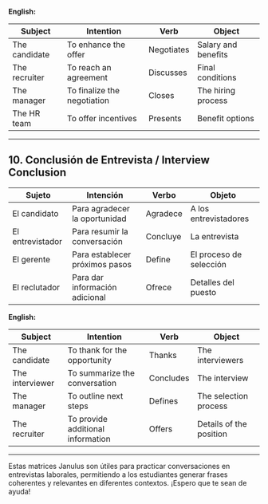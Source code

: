 **English:**

| Subject       | Intention                   | Verb       | Object              |
| ------------- | --------------------------- | ---------- | ------------------- |
| The candidate | To enhance the offer        | Negotiates | Salary and benefits |
| The recruiter | To reach an agreement       | Discusses  | Final conditions    |
| The manager   | To finalize the negotiation | Closes     | The hiring process  |
| The HR team   | To offer incentives         | Presents   | Benefit options     |

---

## 10. Conclusión de Entrevista / Interview Conclusion

| Sujeto           | Intención                      | Verbo    | Objeto                  |
| ---------------- | ------------------------------ | -------- | ----------------------- |
| El candidato     | Para agradecer la oportunidad  | Agradece | A los entrevistadores   |
| El entrevistador | Para resumir la conversación   | Concluye | La entrevista           |
| El gerente       | Para establecer próximos pasos | Define   | El proceso de selección |
| El reclutador    | Para dar información adicional | Ofrece   | Detalles del puesto     |

**English:**

| Subject         | Intention                         | Verb      | Object                  |
| --------------- | --------------------------------- | --------- | ----------------------- |
| The candidate   | To thank for the opportunity      | Thanks    | The interviewers        |
| The interviewer | To summarize the conversation     | Concludes | The interview           |
| The manager     | To outline next steps             | Defines   | The selection process   |
| The recruiter   | To provide additional information | Offers    | Details of the position |

---

Estas matrices Janulus son útiles para practicar conversaciones en entrevistas laborales, permitiendo a los estudiantes generar frases coherentes y relevantes en diferentes contextos. ¡Espero que te sean de ayuda!
